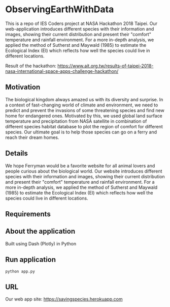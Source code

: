 # ObservingEarthWithData
This is a repo of IES Coders project at NASA Hackathon 2018 Taipei.
Our web-application introduces different species with their information and images, showing their current distribution and present their "comfort" temperature and rainfall environment. For a more in-depth analysis, we applied the method of Sutherst and Maywald (1985) to estimate the Ecological Index (EI) which reflects how well the species could live in different locations.

Result of the hackathon: https://www.ait.org.tw/results-of-taipei-2018-nasa-international-space-apps-challenge-hackathon/

## Motivation
The biological kingdom always amazed us with its diversity and surprise. In a context of fast-changing world of climate and environment, we need to predict and prevent the invasions of some threatening species and find new home for endangered ones. Motivated by this, we used global land surface temperature and precipitation from NASA satellite in combination of different species habitat database to plot the region of comfort for different species. Our ultimate goal is to help those species can go on a ferry and reach their dream homes.

## Details
We hope Ferryman would be a favorite website for all animal lovers and people curious about the biological world. Our website introduces different species with their information and images, showing their current distribution and present their "comfort" temperature and rainfall environment. For a more in-depth analysis, we applied the method of Sutherst and Maywald (1985) to estimate the Ecological Index (EI) which reflects how well the species could live in different locations.

## Requirements

## About the application
Built using Dash (Plotly) in Python

## Run application
```
python app.py
```

## URL
Our web app site: https://savingspecies.herokuapp.com
